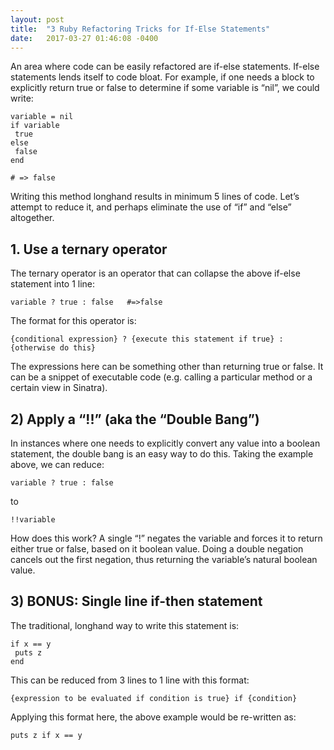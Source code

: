 ```yaml
---
layout: post
title:  "3 Ruby Refactoring Tricks for If-Else Statements"
date:   2017-03-27 01:46:08 -0400
---
```



An area where code can be easily refactored are if-else statements.  If-else statements lends itself to code bloat.  For example, if one needs a block to explicitly return true or false to determine if some variable is “nil”, we could write:


	variable = nil
	if variable
	 true
	else
	 false
	end

	# => false
	

Writing this method longhand results in minimum 5 lines of code. Let’s attempt to reduce it, and perhaps eliminate the use of “if” and “else” altogether.
	
## 1. Use a ternary operator

The ternary operator is an operator that can collapse the above if-else statement into 1 line:

 `variable ? true : false	#=>false`

The format for this operator is: 

 `{conditional expression} ? {execute this statement if true} : {otherwise do this}`

The expressions here can be something other than returning true or false.  It can be a snippet of executable code (e.g. calling a particular method or a certain view in Sinatra). 

## 2) Apply a “!!” (aka the “Double Bang”)

In instances where one needs to explicitly convert any value into a boolean statement, the double bang is an easy way to do this.  Taking the example above, we can reduce:

 	variable ? true : false

to

	!!variable

How does this work? A single “!” negates the variable and forces it to return either true or false, based on it boolean value.  Doing a double negation cancels out the first negation, thus returning the variable’s natural boolean value.

## 3) BONUS: Single line if-then statement

The traditional, longhand way to write this statement is:

	if x == y
	 puts z
	end

This can be reduced from 3 lines to 1 line with this format:

	{expression to be evaluated if condition is true} if {condition}

Applying this format here, the above example would be re-written as:

	puts z if x == y

